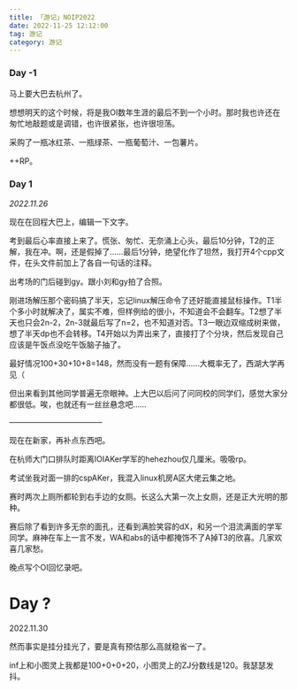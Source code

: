 ```yaml
---
title: 「游记」NOIP2022
date: 2022-11-25 12:12:00
tag: 游记
category: 游记
---
```


### Day -1

马上要大巴去杭州了。

想想明天的这个时候，将是我OI数年生涯的最后不到一个小时。那时我也许还在匆忙地敲题或是调错，也许很紧张，也许很坦荡。

采购了一瓶冰红茶、一瓶绿茶、一瓶葡萄汁、一包薯片。

++RP。

### Day 1

*2022.11.26*

现在在回程大巴上，编辑一下文字。

考到最后心率直接上来了。慌张、匆忙、无奈涌上心头，最后10分钟，T2的正解，我在冲。啊，还是假掉了……最后1分钟，绝望化作了坦然，我打开4个cpp文件，在头文件前加上了各自一句话的注释。

出考场的门后碰到gy。跟小刘和gy拍了合照。

刚进场解压那个密码搞了半天，忘记linux解压命令了还好能直接鼠标操作。T1半个多小时就解决了，属实不难，但样例给的很小，不知道会不会翻车。T2想了半天也只会2n-2，2n-3就最后写了n=2，也不知道对否。T3一眼边双缩成树来做，想了半天dp也不会转移。T4开始以为弄出来了，直接打了个分块，然后发现自己应该是午饭点没吃午饭脑子抽了。

最好情况100+30+10+8=148，然而没有一题有保障……大概率无了，西湖大学再见（

但出来看到其他同学普遍无奈眼神。上大巴以后问了问同校的同学们，感觉大家分都很低。唉，也就还有一丝丝悬念吧……

————————————

现在在新家，再补点东西吧。

在杭师大门口排队时距离IOIAKer学军的hehezhou仅几厘米。吸吸rp。

考试坐我对面一排的cspAKer，我混入linux机房A区大佬云集之地。

赛时两次上厕所都轮到右手边的女厕。长这么大第一次上女厕，还是正大光明的那种。

赛后除了看到许多无奈的面孔，还看到满脸笑容的dX，和另一个泪流满面的学军同学。麻神在车上一言不发，WA和abs的话中都掩饰不了A掉T3的欣喜。几家欢喜几家愁。

晚点写个OI回忆录吧。

# Day ?

2022.11.30

然而事实是挂分挂光了，要是真有预估那么高就稳省一了。

inf上和小图灵上我都是100+0+0+20，小图灵上的ZJ分数线是120。我瑟瑟发抖。